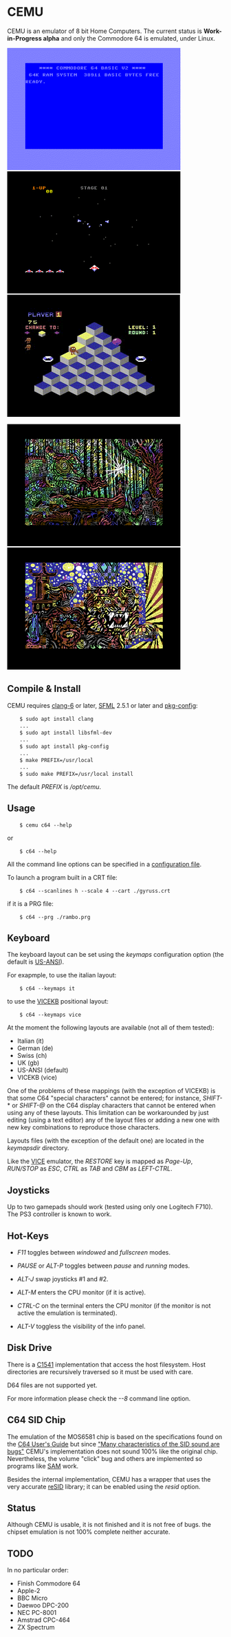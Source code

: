 # CEMU

CEMU is an emulator of 8 bit Home Computers.
The current status is **Work-in-Progress alpha** and only the Commodore 64
is emulated, under Linux.

![c64](/images/c64.gif "CEMU C64")
![gyruss](/images/gyruss.gif "Gyruss")
![q-bert](/images/q-bert.gif "Q*Bert")

[![zauberwald](/images/zauberwald.png "Zauberwald")](https://csdb.dk/release/?id=188005)
[![compopicasso](/images/compopicasso.png "Compopicasso")](https://csdb.dk/release/?id=185650)


## Compile & Install

CEMU requires [clang-6](https://clang.llvm.org) or later,
[SFML](https://www.sfml-dev.org) 2.5.1 or later and
[pkg-config](https://en.wikipedia.org/wiki/Pkg-config):

```
    $ sudo apt install clang
    ...
    $ sudo apt install libsfml-dev
    ...
    $ sudo apt install pkg-config
    ...
    $ make PREFIX=/usr/local
    ...
    $ sudo make PREFIX=/usr/local install
```

The default *PREFIX* is */opt/cemu*.


## Usage

```
    $ cemu c64 --help
```
or
```
    $ c64 --help
```
All the command line options can be specified in a
[configuration file](/bin/cemu.conf).

To launch a program built in a CRT file:

```
    $ c64 --scanlines h --scale 4 --cart ./gyruss.crt
```
if it is a PRG file:

```
    $ c64 --prg ./rambo.prg
```


## Keyboard

The keyboard layout can be set using the *keymaps* configuration option
(the default is [US-ANSI](https://en.wikipedia.org/wiki/File:ANSI_Keyboard_Layout_Diagram_with_Form_Factor.svg)).

For exapmple, to use the italian layout:
```
    $ c64 --keymaps it
```
to use the [VICEKB](https://vice-emu.pokefinder.org/index.php/File:C64keyboard.gif)
positional layout:
```
    $ c64 --keymaps vice
```

At the moment the following layouts are available (not all of them tested):
* Italian (it)
* German (de)
* Swiss (ch)
* UK (gb)
* US-ANSI (default)
* VICEKB (vice)

One of the problems of these mappings (with the exception of VICEKB) is that
some C64 "special characters" cannot be entered; for instance, *SHIFT-** or
*SHIFT-@* on the C64 display characters that cannot be entered when using any
of these layouts.
This limitation can be workarounded by just editing (using a text editor)
any of the layout files or adding a new one with new key combinations to
reproduce those characters.

Layouts files (with the exception of the default one) are located in the
*keymapsdir* directory.

Like the [VICE](https://en.wikipedia.org/wiki/VICE) emulator, the *RESTORE*
key is mapped as *Page-Up*, *RUN/STOP* as *ESC*, *CTRL* as *TAB* and
*CBM* as *LEFT-CTRL*.


## Joysticks

Up to two gamepads should work (tested using only one Logitech F710).
The PS3 controller is known to work.


## Hot-Keys

* *F11* toggles between *windowed* and *fullscreen* modes.

* *PAUSE* or *ALT-P* toggles between *pause* and *running* modes.

* *ALT-J* swap joysticks #1 and #2.

* *ALT-M* enters the CPU monitor (if it is active).

* *CTRL-C* on the terminal enters the CPU monitor (if the monitor is not
  active the emulation is terminated).

* *ALT-V* toggless the visibility of the info panel.


## Disk Drive

There is a [C1541](https://en.wikipedia.org/wiki/Commodore_1541) implementation that
access the host filesystem. Host directories are recursively traversed so it must be
used with care.

D64 files are not supported yet.

For more information please check the *--8* command line option.


## C64 SID Chip

The emulation of the MOS6581 chip is based on the specifications found on the
[C64 User's Guide](https://www.c64-wiki.com/wiki/Commodore_64_User%27s_Guide)
but since ["Many characteristics of the SID sound are bugs"](https://www.c64-wiki.com/wiki/SID#Trivia)
CEMU's implementation does not sound 100% like the original chip.
Nevertheless, the volume "click" bug and others are implemented so programs
like [SAM](https://en.wikipedia.org/wiki/Software_Automatic_Mouth) work.

Besides the internal implementation, CEMU has a wrapper that uses the very
accurate [reSID](https://en.wikipedia.org/wiki/ReSID) library; it can be
enabled using the *resid* option.


## Status

Although CEMU is usable, it is not finished and it is not free of bugs.
the chipset emulation is not 100% complete neither accurate.


## TODO

In no particular order:

* Finish Commodore 64
* Apple-2
* BBC Micro
* Daewoo DPC-200
* NEC PC-8001
* Amstrad CPC-464
* ZX Spectrum
